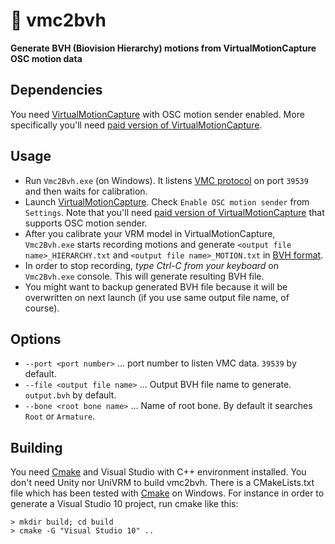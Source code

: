 # :diamond_shape_with_a_dot_inside: vmc2bvh
**Generate BVH (Biovision Hierarchy) motions from VirtualMotionCapture OSC motion data**

## Dependencies

You need [VirtualMotionCapture](https://sh-akira.github.io/VirtualMotionCapture/) with OSC motion sender enabled. More specifically you'll need [paid version of VirtualMotionCapture](https://akira.fanbox.cc/).

## Usage

- Run `Vmc2Bvh.exe` (on Windows). It listens [VMC protocol](https://sh-akira.github.io/VirtualMotionCaptureProtocol/specification) on port `39539` and then waits for calibration.
- Launch [VirtualMotionCapture](https://sh-akira.github.io/VirtualMotionCapture/). Check `Enable OSC motion sender` from `Settings`.  Note that you'll need [paid version of VirtualMotionCapture](https://akira.fanbox.cc/) that supports OSC motion sender.
- After you calibrate your VRM model in VirtualMotionCapture, `Vmc2Bvh.exe` starts recording motions and generate `<output file name>_HIERARCHY.txt` and  `<output file name>_MOTION.txt` in [BVH format](http://www.dcs.shef.ac.uk/intranet/research/public/resmes/CS0111.pdf).
- In order to stop recording, *type Ctrl-C from your keyboard* on `Vmc2Bvh.exe` console. This will generate resulting BVH file.
- You might want to backup generated BVH file because it will be overwritten on next launch (if you use same output file name, of course).

## Options

- `--port <port number>` ... port number to listen VMC data. `39539` by default.
- `--file <output file name>` ... Output BVH file name to generate. `output.bvh` by default.
- `--bone <root bone name>`  ... Name of root bone. By default it searches `Root` or `Armature`.

## Building

You need [Cmake](https://cmake.org/download/) and Visual Studio with C++ environment installed. You don't need Unity nor UniVRM to build vmc2bvh. There is a CMakeLists.txt file which has been tested with [Cmake](https://cmake.org/download/) on Windows. For instance in order to generate a Visual Studio 10 project, run cmake like this:


```
> mkdir build; cd build
> cmake -G "Visual Studio 10" ..
```

